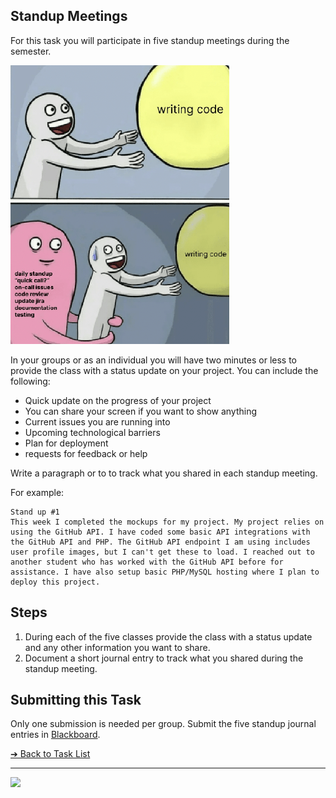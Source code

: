 <style>@import url("//readme.codeadam.ca/readme.css");</style>

## Standup Meetings

For this task you will participate in five standup meetings during the semester.

![Standup vs. Coding](images/meme-standup.png)

In your groups or as an individual you will have two minutes or less to provide the class with a status update on your project. You can include the following:

 - Quick update on the progress of your project
 - You can share your screen if you want to show anything
 - Current issues you are running into
 - Upcoming technological barriers
 - Plan for deployment
 - requests for feedback or help

Write a paragraph or to to track what you shared in each standup meeting. 

For example:

```
Stand up #1
This week I completed the mockups for my project. My project relies on using the GitHub API. I have coded some basic API integrations with the GitHub API and PHP. The GitHub API endpoint I am using includes user profile images, but I can't get these to load. I reached out to another student who has worked with the GitHub API before for assistance. I have also setup basic PHP/MySQL hosting where I plan to deploy this project. 
```

## Steps

1. During each of the five classes provide the class with a status update and any other information you want to share.
2. Document a short journal entry to track what you shared during the standup meeting. 

## Submitting this Task

Only one submission is needed per group. Submit the five standup journal entries in [Blackboard](https://learn.humber.ca/).

[&#10132; Back to Task List](/)

---

<a href="https://brickmmo.com">
<img src="https://brickmmo.com/images/brickmmo-logo-horizontal.jpg" width="100">
</a>
